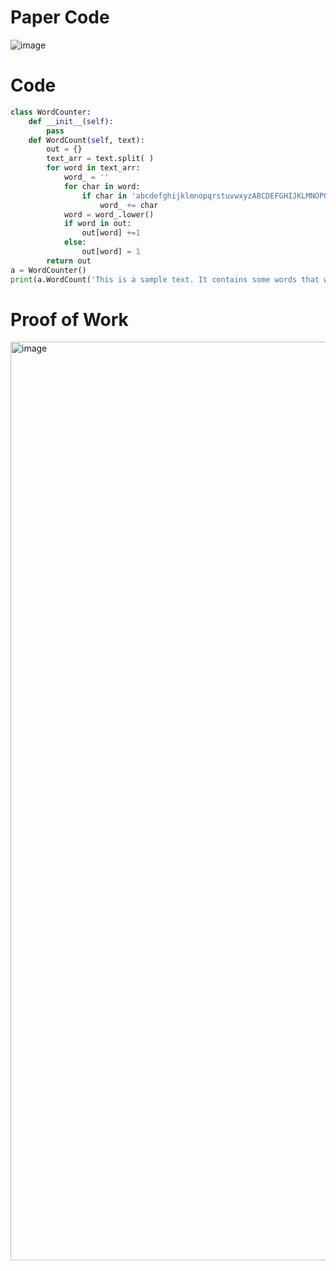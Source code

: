 # Paper Code
![image](https://github.com/user-attachments/assets/29e9c8bb-3a77-4b91-9446-ec1677ae0d04)

# Code
```.py
class WordCounter:
    def __init__(self):
        pass
    def WordCount(self, text):
        out = {}
        text_arr = text.split( )
        for word in text_arr:
            word_ = ''
            for char in word:
                if char in 'abcdefghijklmnopqrstuvwxyzABCDEFGHIJKLMNOPQRSTUVWXYZ':
                    word_ += char
            word = word_.lower()
            if word in out:
                out[word] +=1
            else:
                out[word] = 1
        return out
a = WordCounter()
print(a.WordCount('This is a sample text. It contains some words that will be counted.'))
```

# Proof of Work
<img width="1470" alt="image" src="https://github.com/user-attachments/assets/8eb30eb8-b620-453e-97e6-5b330bdfb04c" />
